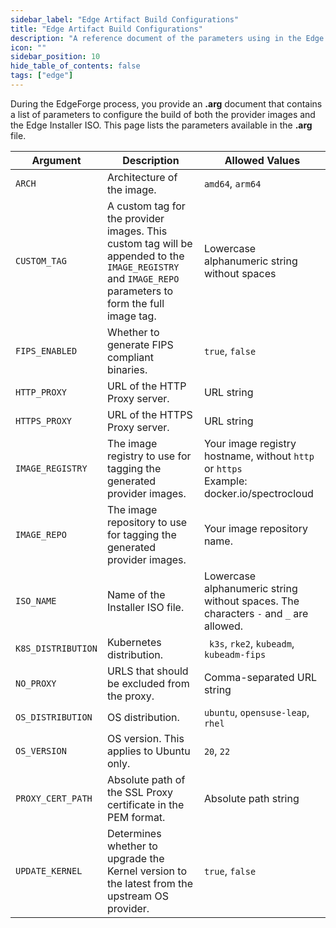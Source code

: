 ```yaml
---
sidebar_label: "Edge Artifact Build Configurations"
title: "Edge Artifact Build Configurations"
description: "A reference document of the parameters using in the Edge artifact build process. "
icon: ""
sidebar_position: 10
hide_table_of_contents: false
tags: ["edge"]
---
```


During the EdgeForge process, you provide an **.arg** document that contains a list of parameters to configure the build
of both the provider images and the Edge Installer ISO. This page lists the parameters available in the **.arg** file.

| **Argument**       | **Description**                                                                                                                                        | **Allowed Values**                                                                             |
| ------------------ | ------------------------------------------------------------------------------------------------------------------------------------------------------ | ---------------------------------------------------------------------------------------------- |
| `ARCH`             | Architecture of the image.                                                                                                                             | `amd64`, `arm64`                                                                               |
| `CUSTOM_TAG`       | A custom tag for the provider images. This custom tag will be appended to the `IMAGE_REGISTRY` and `IMAGE_REPO` parameters to form the full image tag. | Lowercase alphanumeric string without spaces                                                   |
| `FIPS_ENABLED`     | Whether to generate FIPS compliant binaries.                                                                                                           | `true`, `false`                                                                                |
| `HTTP_PROXY`       | URL of the HTTP Proxy server.                                                                                                                          | URL string                                                                                     |
| `HTTPS_PROXY`      | URL of the HTTPS Proxy server.                                                                                                                         | URL string                                                                                     |
| `IMAGE_REGISTRY`   | The image registry to use for tagging the generated provider images.                                                                                   | Your image registry hostname, without `http` or `https` <br /> Example: docker.io/spectrocloud |
| `IMAGE_REPO`       | The image repository to use for tagging the generated provider images.                                                                                 | Your image repository name.                                                                    |
| `ISO_NAME`         | Name of the Installer ISO file.                                                                                                                        | Lowercase alphanumeric string without spaces. The characters `-` and `_` are allowed.          |
| `K8S_DISTRIBUTION` | Kubernetes distribution.                                                                                                                               | ` k3s`, `rke2`, `kubeadm`, `kubeadm-fips`                                                      |
| `NO_PROXY`         | URLS that should be excluded from the proxy.                                                                                                           | Comma-separated URL string                                                                     |
| `OS_DISTRIBUTION`  | OS distribution.                                                                                                                                       | `ubuntu`, `opensuse-leap`, `rhel`                                                                    |
| `OS_VERSION`       | OS version. This applies to Ubuntu only.                                                                                                               | `20`, `22`                                                                                         |
| `PROXY_CERT_PATH`  | Absolute path of the SSL Proxy certificate in the PEM format.                                                                                              | Absolute path string                                                                           |
| `UPDATE_KERNEL`    | Determines whether to upgrade the Kernel version to the latest from the upstream OS provider.                                                           | `true`, `false`                                                                                |
